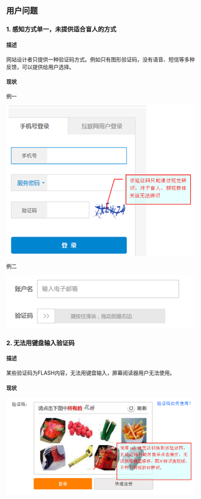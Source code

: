 ## 用户问题
### 1. 感知方式单一，未提供适合盲人的方式
#### 描述
网站设计者只提供一种验证码方式。例如只有图形验证码，没有语音、短信等多种反馈，可以提供给用户选择。
#### 现状

例一

![感知方式单一](7.png)
  
例二

![感知方式单一2](10.png)

### 2. 无法用键盘输入验证码
#### 描述
某些验证码为FLASH内容，无法用键盘输入，屏幕阅读器用户无法使用。
#### 现状
  ![无法用键盘输入验证码](8.png)


